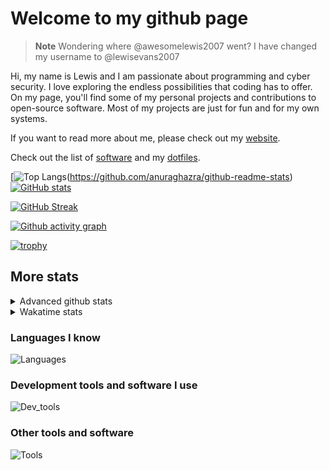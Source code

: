 # Welcome to my github page

> **Note**
> Wondering where @awesomelewis2007 went? I have changed my username to @lewisevans2007

Hi, my name is Lewis and I am passionate about programming and cyber security. I love exploring the endless possibilities that coding has to offer. On my page, you'll find some of my personal projects and contributions to open-source software. Most of my projects are just for fun and for my own systems.

If you want to read more about me, please check out my [website](https://lewisevans2007.github.io/).

Check out the list of [software](https://github.com/lewisevans2007/lewisevans2007/blob/master/software.md) and my [dotfiles](https://github.com/lewisevans2007/dotfiles).

[![Top Langs](https://github-readme-stats.vercel.app/api/top-langs/?username=lewisevans2007&hide=html,css,jupyter%20notebook&langs_count=10&layout=donut&theme=transparent&exclude_repo=GPT-code-repository,Obsidian_vault,Apple-PowerManagement,Apple-Security,CMake,qemu,swift,tcpdump,xnu)(https://github.com/anuraghazra/github-readme-stats) 
[![GitHub stats](https://github-readme-stats.vercel.app/api?username=lewisevans2007&show_icons=true&theme=transparent)](https://github.com/anuraghazra/github-readme-stats)

[![GitHub Streak](https://streak-stats.demolab.com?user=lewisevans2007&theme=transparent)](https://git.io/streak-stats)

[![Github activity graph](https://github-readme-activity-graph.vercel.app/graph?username=lewisevans2007&theme=github-compact&area=true)](https://github.com/ashutosh00710/github-readme-activity-graph)

[![trophy](https://github-profile-trophy.vercel.app/?username=lewisevans2007&theme=darkhub)](https://github.com/ryo-ma/github-profile-trophy)

## More stats
<details close>
<summary>Advanced github stats</summary>
<br>
  
![Metrics](https://raw.githubusercontent.com/lewisevans2007/lewisevans2007/master/github-metrics.svg)
  
</details>

<details close>
<summary>Wakatime stats</summary>
<br>

<!--START_SECTION:waka-->

```txt
Python           2 hrs 34 mins   ████████▓░░░░░░░░░░░░░░░░   34.27 %
Makefile         1 hr 2 mins     ███▒░░░░░░░░░░░░░░░░░░░░░   13.96 %
Other            42 mins         ██▒░░░░░░░░░░░░░░░░░░░░░░   09.35 %
HTML             36 mins         ██░░░░░░░░░░░░░░░░░░░░░░░   08.00 %
C                34 mins         ██░░░░░░░░░░░░░░░░░░░░░░░   07.62 %
ca65 assembler   27 mins         █▓░░░░░░░░░░░░░░░░░░░░░░░   06.03 %
Markdown         21 mins         █▒░░░░░░░░░░░░░░░░░░░░░░░   04.79 %
JavaScript       16 mins         █░░░░░░░░░░░░░░░░░░░░░░░░   03.58 %
Assembly         13 mins         ▓░░░░░░░░░░░░░░░░░░░░░░░░   03.02 %
JSON             12 mins         ▓░░░░░░░░░░░░░░░░░░░░░░░░   02.73 %
Ezhil            8 mins          ▒░░░░░░░░░░░░░░░░░░░░░░░░   01.83 %
C++              5 mins          ▒░░░░░░░░░░░░░░░░░░░░░░░░   01.13 %
CMake            4 mins          ▒░░░░░░░░░░░░░░░░░░░░░░░░   01.02 %
Bash             4 mins          ▒░░░░░░░░░░░░░░░░░░░░░░░░   00.96 %
CSS              2 mins          ░░░░░░░░░░░░░░░░░░░░░░░░░   00.56 %
```

<!--END_SECTION:waka-->
</details>

### Languages I know
![Languages](https://skillicons.dev/icons?i=python,cpp,cs,c,javascript,nodejs,dotnet,bash,css,html,rust)
### Development tools and software I use
![Dev_tools](https://skillicons.dev/icons?i=git,docker,github,googlecloud,vscode,visualstudio,raspberrypi,linux,powershell,replit)
### Other tools and software
![Tools](https://skillicons.dev/icons?i=blender,ps,pr,ai,xd,figma)
